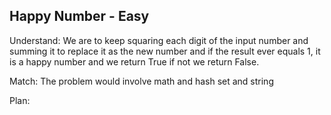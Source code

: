 ## Happy Number - Easy
Understand:
We are to keep squaring each digit of the input number and summing it to replace it as the new number and if the result ever equals 1, it is a happy number and we return True if not we return False.

Match:
The problem would involve math and hash set and string

Plan:
